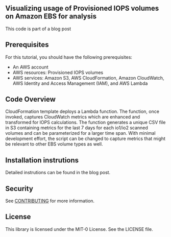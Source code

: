 ## Visualizing usage of Provisioned IOPS volumes on Amazon EBS for analysis
This code is part of a blog post

## Prerequisites
For this tutorial, you should have the following prerequisites:
* An AWS account
* AWS resources: Provisioned IOPS volumes
* AWS services: Amazon S3, AWS CloudFormation, Amazon CloudWatch, AWS Identity and Access Management (IAM), and AWS Lambda

##  Code Overview
CloudFormation template deploys a Lambda function. The function, once invoked, captures CloudWatch metrics which are enhanced and transformed for IOPS calculations. The function generates a unique CSV file in S3 containing metrics for the last 7 days for each io1/io2 scanned volumes and can be parameterized for a larger time span. With minimal development effort, the script can be changed to capture metrics that might be relevant to other EBS volume types as well.

##  Installation instrutions
Detailed instrutions can be found in the blog post.

## Security

See [CONTRIBUTING](CONTRIBUTING.md#security-issue-notifications) for more information.

## License

This library is licensed under the MIT-0 License. See the LICENSE file.

